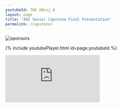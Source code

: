 ```yaml
---
youtubeId: 7HX_UNcnj_0
layout: page
title: "482 Senior Capstone Final Presentation"
permalink: /capstone/
---
```


![sponsors](/o2lab.github.io/assets/482-capstone-sponsors.png)

{% include youtubePlayer.html id=page.youtubeId %}

<embed src="https://o2lab.github.io/assets/482-capstone-projects.pdf" type="application/pdf" />


